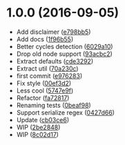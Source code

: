 <a name="1.0.0"></a>
# 1.0.0 (2016-09-05)

* Add disclaimer ([e798bb5](https://github.com/kikobeats/json-stringify-deterministic/commit/e798bb5))
* Add docs ([1f96b55](https://github.com/kikobeats/json-stringify-deterministic/commit/1f96b55))
* Better cycles detection ([6029a10](https://github.com/kikobeats/json-stringify-deterministic/commit/6029a10))
* Drop old node support ([93acbc2](https://github.com/kikobeats/json-stringify-deterministic/commit/93acbc2))
* Extract defaults ([cde3292](https://github.com/kikobeats/json-stringify-deterministic/commit/cde3292))
* Extract util ([70a230c](https://github.com/kikobeats/json-stringify-deterministic/commit/70a230c))
* first commit ([e976283](https://github.com/kikobeats/json-stringify-deterministic/commit/e976283))
* Fix style ([00ef3d2](https://github.com/kikobeats/json-stringify-deterministic/commit/00ef3d2))
* Less cool ([5747e9f](https://github.com/kikobeats/json-stringify-deterministic/commit/5747e9f))
* Refactor ([fa72817](https://github.com/kikobeats/json-stringify-deterministic/commit/fa72817))
* Renaming tests ([0beaf98](https://github.com/kikobeats/json-stringify-deterministic/commit/0beaf98))
* Support serialize regex ([0427d66](https://github.com/kikobeats/json-stringify-deterministic/commit/0427d66))
* Update ([cb03ce6](https://github.com/kikobeats/json-stringify-deterministic/commit/cb03ce6))
* WIP ([2be2848](https://github.com/kikobeats/json-stringify-deterministic/commit/2be2848))
* WIP ([8c02d17](https://github.com/kikobeats/json-stringify-deterministic/commit/8c02d17))



